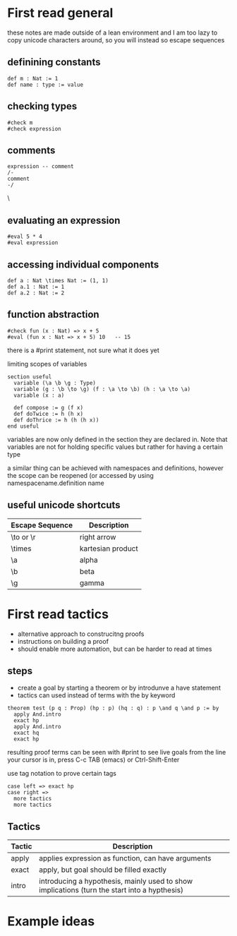 # First read general
these notes are made outside of a lean environment and I am too lazy to copy unicode characters around, so you will instead so escape sequences
## definining constants
```lean
def m : Nat := 1
def name : type := value
```

## checking types
```lean
#check m
#check expression
```

## comments
```lean
expression -- comment
/-
comment
-/
```
\
## evaluating an expression
```lean
#eval 5 * 4
#eval expression
```


## accessing individual components
```lean
def a : Nat \times Nat := (1, 1)
def a.1 : Nat := 1
def a.2 : Nat := 2
```

## function abstraction
```lean
#check fun (x : Nat) => x + 5
#eval (fun x : Nat => x + 5) 10   -- 15
```

there is a #print statement, not sure what it does yet

limiting scopes of variables
```lean
section useful
  variable (\a \b \g : Type)
  variable (g : \b \to \g) (f : \a \to \b) (h : \a \to \a)
  variable (x : a)

  def compose := g (f x)
  def doTwice := h (h x)
  def doThrice := h (h (h x))
end useful
```
variables are now only defined in the section they are declared in. Note that variables are not for holding specific values but rather for having a certain type

a similar thing can be achieved with namespaces and definitions, however the scope can be reopened (or accessed by using namespacename.definition name

## useful unicode shortcuts
| Escape Sequence | Description |
| ---- | ------ |
| \to or \r | right arrow     | 
| \times | kartesian product  | 
| \a | alpha | 
| \b | beta |
| \g | gamma |






# First read tactics
- alternative approach to construcitng proofs
- instructions on building a proof
- should enable more automation, but can be harder to read at times

## steps
- create a goal by starting a theorem or by introdunve a have statement
- tactics can used instead of terms with the by keyword
```lean
theorem test (p q : Prop) (hp : p) (hq : q) : p \and q \and p := by
  apply And.intro
  exact hp
  apply And.intro
  exact hq
  exact hp
```

resulting proof terms can be seen with #print
to see live goals from the line your cursor is in, press C-c TAB (emacs) or Ctrl-Shift-Enter

use tag notation to prove certain tags
```lean
case left => exact hp
case right =>
  more tactics
  more tactics
```



## Tactics
| Tactic | Description |
| ------ | ------ |
| apply | applies expression as function, can have arguments |
| exact | apply, but goal should be filled exactly |
| intro | introducing a hypothesis, mainly used to show implications (turn the start into a hypthesis) |





# Example ideas